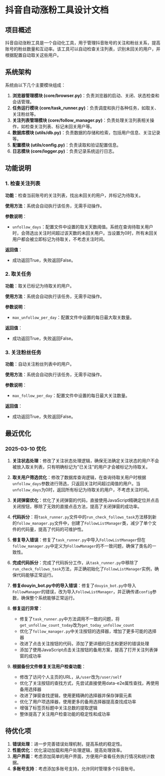 # 抖音自动涨粉工具设计文档

## 项目概述

抖音自动涨粉工具是一个自动化工具，用于管理抖音账号的关注和粉丝关系，提高账号的粉丝数量和互动率。该工具可以自动检查关注列表，识别未回关的用户，并根据配置自动取关这些用户。

## 系统架构

系统由以下几个主要模块组成：

1. **浏览器管理模块 (core/browser.py)**：负责浏览器的启动、关闭、状态检查和会话管理。
2. **任务运行模块 (core/task_runner.py)**：负责调度和执行各种任务，如取关、关注粉丝等。
3. **关注列表管理模块 (core/follow_manager.py)**：负责处理关注列表相关操作，如检查关注列表、标记未回关用户等。
4. **数据库模块 (utils/db.py)**：负责数据的存储和检索，包括用户信息、关注记录等。
5. **配置模块 (utils/config.py)**：负责读取和验证配置信息。
6. **日志模块 (core/logger.py)**：负责记录系统运行日志。

## 功能说明

### 1. 检查关注列表

**功能**：检查当前账号的关注列表，找出未回关的用户，并标记为待取关。

**使用方法**：系统会自动执行该任务，无需手动操作。

**参数说明**：
- `unfollow_days`：配置文件中设置的取关天数阈值。系统在查询待取关用户时，会筛选出关注时间超过该天数的未回关用户。当设置为0时，所有未回关用户都会被立即标记为待取关，不考虑关注时间。

**返回值**：
- 成功返回True，失败返回False。

### 2. 取关任务

**功能**：取关已标记为待取关的用户。

**使用方法**：系统会自动执行该任务，无需手动操作。

**参数说明**：
- `max_unfollow_per_day`：配置文件中设置的每日最大取关数量。

**返回值**：
- 成功返回True，失败返回False。

### 3. 关注粉丝任务

**功能**：自动关注粉丝列表中的用户。

**使用方法**：系统会自动执行该任务，无需手动操作。

**参数说明**：
- `max_follow_per_day`：配置文件中设置的每日最大关注数量。

**返回值**：
- 成功返回True，失败返回False。

## 最近优化

### 2025-03-10 优化

1. **关注状态处理**：修改了关注状态处理逻辑，确保无法确定关注状态的用户不会被放入取关列表，只有明确标记为"已关注"的用户才会被标记为待取关。

2. **取关用户筛选优化**：修改了数据库查询逻辑，在查询待取关用户时根据`unfollow_days`参数进行筛选，只返回关注时间超过阈值的用户。当`unfollow_days`为0时，返回所有标记为待取关的用户，不考虑关注时间。

3. **关闭弹窗优化**：优化了关闭弹窗的代码，直接使用JavaScript精确定位并点击关闭按钮，移除了无效的直接点击方法，提高了关闭弹窗的成功率。

4. **代码拆分**：将`task_runner.py`文件中的`run_check_follows_task`方法移到新的`follow_manager.py`文件中，创建了`FollowListManager`类，减少了单个文件的代码量，提高了代码的可维护性。

5. **修复导入错误**：修复了`task_runner.py`中导入`FollowListManager`但在`follow_manager.py`中定义为`FollowManager`的不一致问题，确保了类名的一致性。

6. **完成代码拆分**：完成了代码拆分工作，从`task_runner.py`中移除了`run_check_follows_task`方法，并正确初始化了`FollowListManager`实例，确保代码能够正常运行。

7. **修复douyin_bot.py中的导入错误**：修复了`douyin_bot.py`中导入`FollowManager`的错误，改为导入`FollowListManager`，并正确传递`config`参数，确保整个系统能够正常运行。

8. **修复运行异常**：
   - 修复了`task_runner.py`中方法调用不一致的问题，将`get_unfollow_count_today`改为`get_today_unfollow_count`
   - 优化了`follow_manager.py`中关注按钮的选择器，增加了更多可能的选择器
   - 改进了点击关注按钮的代码，添加了更详细的日志和更好的错误处理
   - 添加了使用JavaScript点击关注按钮的备用方案，提高了打开关注列表弹窗的成功率

9. **根据备份文件修复关注用户检查功能**：
   - 修改了访问个人主页的URL，从`/user`改为`/user/self`
   - 优化了关注按钮的查找方式，先尝试直接使用data-e2e属性查找，再使用备用选择器
   - 改进了弹窗查找逻辑，使用更精确的选择器并保存弹窗元素
   - 优化了用户项选择器，使用更多的备用选择器提高查找成功率
   - 增强了标签页标题中关注总数的提取逻辑
   - 整体提高了关注用户检查功能的稳定性和成功率

## 待优化项

1. **错误处理**：进一步完善错误处理机制，提高系统的稳定性。
2. **性能优化**：优化滚动加载和用户处理逻辑，提高处理效率。
3. **用户界面**：考虑添加简单的用户界面，方便用户查看任务执行情况和统计数据。
4. **多账号支持**：考虑添加多账号支持，允许同时管理多个抖音账号。 